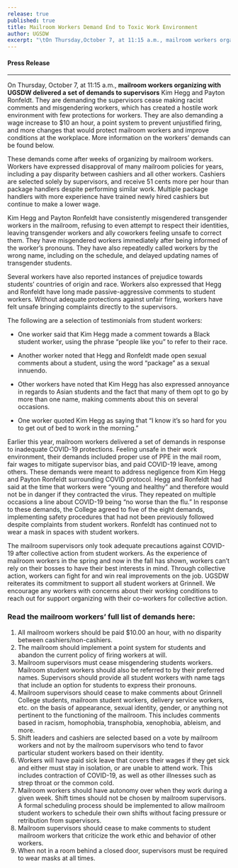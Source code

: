 ```yaml
---
release: true
published: true
title: Mailroom Workers Demand End to Toxic Work Environment
author: UGSDW
excerpt: "\tOn Thursday,October 7, at 11:15 a.m., mailroom workers organizing with UGSDW delivered a set \tof demands to supervisors Kim Hegg and Payton Ronfeldt. They are demanding the supervisors cease making racist comments and misgendering workers, which has created a hostile work environment with few protections for workers. They are also demanding a wage increase to $10 an hour, a point system to prevent unjustified firing, and more changes that would protect mailroom workers and improve conditions at the workplace"
---
```

#### Press Release

***

On Thursday, October 7, at 11:15 a.m., **mailroom workers organizing with UGSDW delivered a set of demands to supervisors** Kim Hegg and Payton Ronfeldt. They are demanding the supervisors cease making racist comments and misgendering workers, which has created a hostile work environment with few protections for workers. They are also demanding a wage increase to $10 an hour, a point system to prevent unjustified firing, and more changes that would protect mailroom workers and improve conditions at the workplace. More information on the workers’ demands can be found below.

These demands come after weeks of organizing by mailroom workers. Workers have expressed disapproval of many mailroom policies for years, including a pay disparity between cashiers and all other workers. Cashiers are selected solely by supervisors, and receive 51 cents more per hour than package handlers despite performing similar work. Multiple package handlers with more experience have trained newly hired cashiers but continue to make a lower wage. 

Kim Hegg and Payton Ronfeldt have consistently misgendered transgender workers in the mailroom, refusing to even attempt to respect their identities, leaving transgender workers and ally coworkers feeling unsafe to correct them. They have misgendered workers immediately after being informed of the worker’s pronouns. They have also repeatedly called workers by the wrong name, including on the schedule, and delayed updating names of transgender students. 

Several workers have also reported instances of prejudice towards students’ countries of origin and race. Workers also expressed that Hegg and Ronfeldt have long made passive-aggressive comments to student workers. Without adequate protections against unfair firing, workers have felt unsafe bringing complaints directly to the supervisors.

The following are a selection of testimonials from student workers:

- One worker said that Kim Hegg made a comment towards a Black student worker, using the phrase “people like you” to refer to their race. 

- Another worker noted that Hegg and Ronfeldt made open sexual comments about a student, using the word “package” as a sexual innuendo. 

- Other workers have noted that Kim Hegg has also expressed annoyance in regards to Asian students and the fact that many of them opt to go by more than one name, making comments about this on several occasions. 

- One worker quoted Kim Hegg as saying that “I know it’s so hard for you to get out of bed to work in the morning.” 

Earlier this year, mailroom workers delivered a set of demands in response to inadequate COVID-19 protections. Feeling unsafe in their work environment, their demands included proper use of PPE in the mail room, fair wages to mitigate supervisor bias, and paid COVID-19 leave, among others. These demands were meant to address negligence from Kim Hegg and Payton Ronfeldt surrounding COVID protocol. Hegg and Ronfeldt had said at the time that workers were “young and healthy” and therefore would not be in danger if they contracted the virus. They repeated on multiple occasions a line about COVID-19 being “no worse than the flu.” In response to these demands, the College agreed to five of the eight demands, implementing safety procedures that had not been previously followed despite complaints from student workers. Ronfeldt has continued not to wear a mask in spaces with student workers.

The mailroom supervisors only took adequate precautions against COVID-19 after collective action from student workers. As the experience of mailroom workers in the spring and now in the fall has shown, workers can’t rely on their bosses to have their best interests in mind. Through collective action, workers can fight for and win real improvements on the job. UGSDW reiterates its commitment to support all student workers at Grinnell. We encourage any workers with concerns about their working conditions to reach out for support organizing with their co-workers for collective action.

### Read the mailroom workers’ full list of demands here: 
1. All mailroom workers should be paid $10.00 an hour, with no disparity between cashiers/non-cashiers. 
2. The mailroom should implement a point system for students and abandon the current policy of firing workers at will.
3. Mailroom supervisors must cease misgendering students workers. Mailroom student workers should also be referred to by their preferred names. Supervisors should provide all student workers with name tags that include an option for students to express their pronouns. 
4. Mailroom supervisors should cease to make comments about Grinnell College students, mailroom student workers, delivery service workers, etc. on the basis of appearance, sexual identity, gender, or anything not pertinent to the functioning of the mailroom. This includes comments based in racism, homophobia, transphobia, xenophobia, ableism, and more.
5. Shift leaders and cashiers are selected based on a vote by mailroom workers and not by the mailroom supervisors who tend to favor particular student workers based on their identity. 
6. Workers will have paid sick leave that covers their wages if they get sick and either must stay in isolation, or are unable to attend work. This includes contraction of COVID-19, as well as other illnesses such as strep throat or the common cold. 
7. Mailroom workers should have autonomy over when they work during a given week. Shift times should not be chosen by mailroom supervisors. A formal scheduling process should be implemented to allow mailroom student workers to schedule their own shifts without facing pressure or retribution from supervisors.  
8. Mailroom supervisors should cease to make comments to student mailroom workers that criticize the work ethic and behavior of other workers. 
9. When not in a room behind a closed door, supervisors must be required to wear masks at all times.
